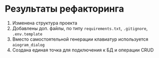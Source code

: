 # Результаты рефакторинга
1) Изменена структура проекта
2) Добавлены доп. файлы, по типу `requirements.txt`, `.gitignore`, `.env.template`
3) Вместо самостоятельной генерации клавиатур используется `aiogram_dialog`
4) Создана единая точка для подключения к БД и операции CRUD